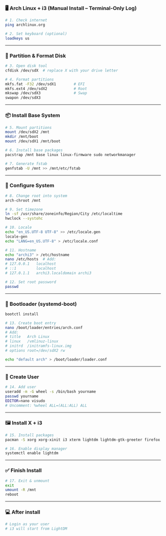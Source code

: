 ### 🖥️ Arch Linux + i3 (Manual Install – Terminal-Only Log)

```bash
# 1. Check internet
ping archlinux.org

# 2. Set keyboard (optional)
loadkeys us
```

---

### 💽 Partition & Format Disk

```bash
# 3. Open disk tool
cfdisk /dev/sdX  # replace X with your drive letter

# 4. Format partitions
mkfs.fat -F32 /dev/sdX1        # EFI
mkfs.ext4 /dev/sdX2            # Root
mkswap /dev/sdX3               # Swap
swapon /dev/sdX3
```

---

### 📦 Install Base System

```bash
# 5. Mount partitions
mount /dev/sdX2 /mnt
mkdir /mnt/boot
mount /dev/sdX1 /mnt/boot

# 6. Install base packages
pacstrap /mnt base linux linux-firmware sudo networkmanager

# 7. Generate fstab
genfstab -U /mnt >> /mnt/etc/fstab
```

---

### 🧭 Configure System

```bash
# 8. Change root into system
arch-chroot /mnt

# 9. Set timezone
ln -sf /usr/share/zoneinfo/Region/City /etc/localtime
hwclock --systohc

# 10. Locale
echo "en_US.UTF-8 UTF-8" >> /etc/locale.gen
locale-gen
echo "LANG=en_US.UTF-8" > /etc/locale.conf

# 11. Hostname
echo "archi3" > /etc/hostname
nano /etc/hosts  # Add:
# 127.0.0.1   localhost
# ::1         localhost
# 127.0.1.1   archi3.localdomain archi3

# 12. Set root password
passwd
```

---

### 🥾 Bootloader (systemd-boot)

```bash
bootctl install

# 13. Create boot entry
nano /boot/loader/entries/arch.conf
# Add:
# title   Arch Linux
# linux   /vmlinuz-linux
# initrd  /initramfs-linux.img
# options root=/dev/sdX2 rw

echo "default arch" > /boot/loader/loader.conf
```

---

### 👤 Create User

```bash
# 14. Add user
useradd -m -G wheel -s /bin/bash yourname
passwd yourname
EDITOR=nano visudo
# Uncomment: %wheel ALL=(ALL:ALL) ALL
```

---

### 🖼️ Install X + i3

```bash
# 15. Install packages
pacman -S xorg xorg-xinit i3 xterm lightdm lightdm-gtk-greeter firefox vim neofetch htop

# 16. Enable display manager
systemctl enable lightdm
```

---

### ✅ Finish Install

```bash
# 17. Exit & unmount
exit
umount -R /mnt
reboot
```

---

### 💻 After install

```bash
# Login as your user
# i3 will start from LightDM
```
